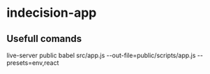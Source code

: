 # indecision-app



## Usefull comands 
live-server public
babel src/app.js --out-file=public/scripts/app.js --presets=env,react
